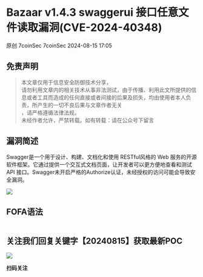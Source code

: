 #  Bazaar v1.4.3 swaggerui 接口任意文件读取漏洞(CVE-2024-40348)   
原创 7coinSec  7coinSec   2024-08-15 17:05  
  
## 免责声明  
> 本文章仅用于信息安全防御技术分享，  
请勿利用文章内的相关技术从事非法测试，由于传播、利用此文所提供的信息或者工具而造成的任何直接或者间接的后果及损失，均由使用者本人负责，所产生的一切不良后果与文章作者无关  
，请严格遵循法律法规。  
> 未经作者允许，严禁转载。如有转载：请在公众号下留言  
  
## 漏洞简述  
  
Swagger是一个用于设计、构建、文档化和使用 RESTful风格的 Web 服务的开源软件框架。它通过提供一个交互式文档页面，让开发者可以更方便地查看和测试API 接口。Swagger未开启严格的Authorize认证，未经授权的访问可能会导致安全漏洞。  
  
![](https://mmbiz.qpic.cn/mmbiz_png/p863n88Mewpq7GG0CNvxN7T0S0jXtibnwIPiawRzTdkDKC2MzXQiaOg86tvSKsB0DhAKJE7jPSbILGiaoCPEBme6kw/640?wx_fmt=png&from=appmsg "")  
## FOFA语法  
```
```  
## 关注我们回复关键字【20240815】获取最新POC  
  
![](https://mmbiz.qpic.cn/mmbiz_jpg/p863n88MewrrZDHj38ibIOLPsYibtuWjyicoPwia4bq3iaDOribz04XYR5GzWAt61lWzp8MVSXicSZiciblkosoASKUiaNfQ/640?wx_fmt=jpeg "")  
  
**扫码关注**  
  
  
  
  
  
  
  
  
  
